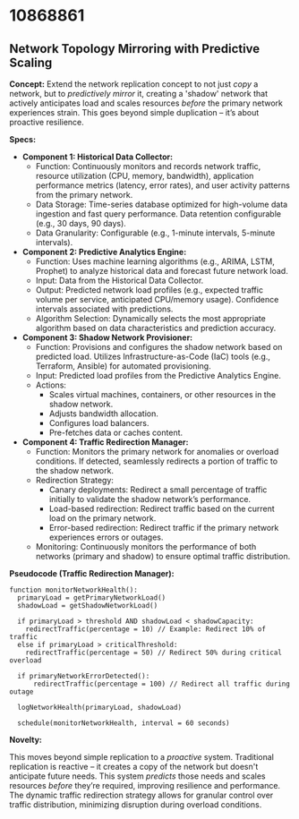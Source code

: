 # 10868861

## Network Topology Mirroring with Predictive Scaling

**Concept:** Extend the network replication concept to not just *copy* a network, but to *predictively mirror* it, creating a 'shadow' network that actively anticipates load and scales resources *before* the primary network experiences strain. This goes beyond simple duplication – it’s about proactive resilience.

**Specs:**

*   **Component 1: Historical Data Collector:**
    *   Function: Continuously monitors and records network traffic, resource utilization (CPU, memory, bandwidth), application performance metrics (latency, error rates), and user activity patterns from the primary network.
    *   Data Storage: Time-series database optimized for high-volume data ingestion and fast query performance. Data retention configurable (e.g., 30 days, 90 days).
    *   Data Granularity: Configurable (e.g., 1-minute intervals, 5-minute intervals).
*   **Component 2: Predictive Analytics Engine:**
    *   Function: Uses machine learning algorithms (e.g., ARIMA, LSTM, Prophet) to analyze historical data and forecast future network load.
    *   Input: Data from the Historical Data Collector.
    *   Output: Predicted network load profiles (e.g., expected traffic volume per service, anticipated CPU/memory usage). Confidence intervals associated with predictions.
    *   Algorithm Selection: Dynamically selects the most appropriate algorithm based on data characteristics and prediction accuracy.
*   **Component 3: Shadow Network Provisioner:**
    *   Function: Provisions and configures the shadow network based on predicted load. Utilizes Infrastructure-as-Code (IaC) tools (e.g., Terraform, Ansible) for automated provisioning.
    *   Input: Predicted load profiles from the Predictive Analytics Engine.
    *   Actions:
        *   Scales virtual machines, containers, or other resources in the shadow network.
        *   Adjusts bandwidth allocation.
        *   Configures load balancers.
        *   Pre-fetches data or caches content.
*   **Component 4: Traffic Redirection Manager:**
    *   Function: Monitors the primary network for anomalies or overload conditions. If detected, seamlessly redirects a portion of traffic to the shadow network.
    *   Redirection Strategy:
        *   Canary deployments: Redirect a small percentage of traffic initially to validate the shadow network’s performance.
        *   Load-based redirection: Redirect traffic based on the current load on the primary network.
        *   Error-based redirection: Redirect traffic if the primary network experiences errors or outages.
    *   Monitoring: Continuously monitors the performance of both networks (primary and shadow) to ensure optimal traffic distribution.

**Pseudocode (Traffic Redirection Manager):**

```
function monitorNetworkHealth():
  primaryLoad = getPrimaryNetworkLoad()
  shadowLoad = getShadowNetworkLoad()

  if primaryLoad > threshold AND shadowLoad < shadowCapacity:
    redirectTraffic(percentage = 10) // Example: Redirect 10% of traffic
  else if primaryLoad > criticalThreshold:
    redirectTraffic(percentage = 50) // Redirect 50% during critical overload

  if primaryNetworkErrorDetected():
      redirectTraffic(percentage = 100) // Redirect all traffic during outage

  logNetworkHealth(primaryLoad, shadowLoad)

  schedule(monitorNetworkHealth, interval = 60 seconds)
```

**Novelty:**

This moves beyond simple replication to a *proactive* system. Traditional replication is reactive – it creates a copy of the network but doesn't anticipate future needs. This system *predicts* those needs and scales resources *before* they’re required, improving resilience and performance. The dynamic traffic redirection strategy allows for granular control over traffic distribution, minimizing disruption during overload conditions.